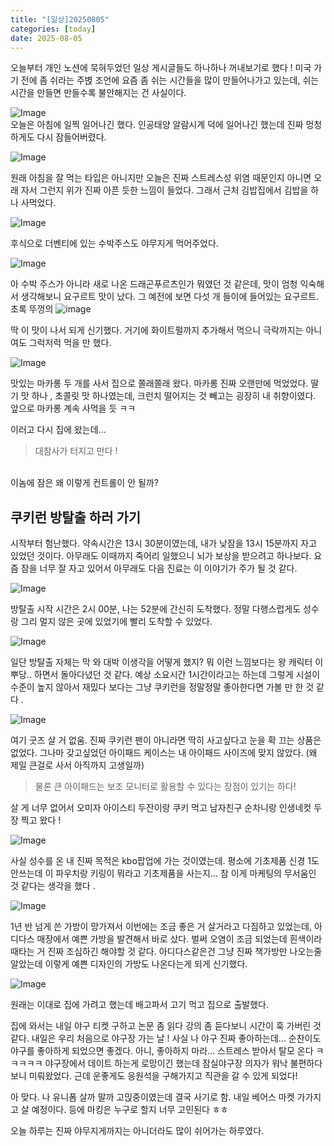 ```yaml
---
title: "[일상]20250805"
categories: [today]
date: 2025-08-05
---
```

오늘부터 개인 노션에 묵혀두었던 일상 게시글들도 하나하나 꺼내보기로 했다 ! 미국 가기 전에 좀 쉬라는 주볁 조언에 요즘 좀 쉬는 시간들을 많이 만들어나가고 있는데, 쉬는 시간을 만들면 만들수록 불안해지는 건 사실이다. 

![Image](https://github.com/user-attachments/assets/5aea013f-198e-441b-8984-6b4c03995a62)
<br>오늘은 아침에 일찍 일어나긴 했다. 인공태양 알람시계 덕에 일어나긴 했는데 진짜 멍청하게도 다시 잠들어버렸다.

![Image](https://github.com/user-attachments/assets/24f7f28b-0e53-4589-9d71-1aee61c530c8)

원래 아침을 잘 먹는 타입은 아니지만 오늘은 진짜 스트레스성 위염 때문인지 아니면 오래 자서 그런지 위가 진짜 아픈 듯한 느낌이 들었다. 그래서 근처 김밥집에서 김밥을 하나 사먹었다. 

![Image](https://github.com/user-attachments/assets/acfd667b-8615-4467-bc43-cc94e4e3dcc8)

후식으로 더벤티에 있는 수박주스도 야무지게 먹어주었다. 

![Image](https://github.com/user-attachments/assets/7976fbb5-4522-493a-ac80-3436683613c4)

아 수박 주스가 아니라 새로 나온 드래곤푸르츠인가 뭐였던 것 같은데, 맛이 엄청 익숙해서 생각해보니 요구르트 맛이 났다. 그 예전에 보면 다섯 개 들이에 들어있는 요구르트. 초록 뚜껑의 
![image](https://img.danawa.com/prod_img/500000/848/870/img/15870848_1.jpg?_v=20211207134421)

딱 이 맛이 나서 되게 신기했다. 거기에 화이트펄까지 추가해서 먹으니 극락까지는 아니여도 그럭저럭 먹을 만 했다. 

![Image](https://github.com/user-attachments/assets/9a076954-34ac-4288-b1d7-be664fd315df)

맛있는 마카롱 두 개를 사서 집으로 쫄래쫄래 왔다. 마카롱 진짜 오랜만에 먹었었다. 딸기 맛 하나 , 초콜릿 맛 하나였는데, 크런치 떨어지는 것 빼고는 굉장히 내 취향이였다. 앞으로 마카롱 계속 사먹을 듯 ㅋㅋ

이러고 다시 집에 왔는데...
> 대참사가 터지고 만다 !

<br>이놈에 잠은 왜 이렇게 컨트롤이 안 될까? 


## 쿠키런 방탈출 하러 가기 
시작부터 험난했다. 약속시간은 13시 30분이였는데, 내가 낮잠을 13시 15분까지 자고 있었던 것이다. 아무래도 이때까지 죽어리 일했으니 뇌가 보상을 받으려고 하나보다. 요즘 잠을 너무 잘 자고 있어서 아무래도 다음 진료는 이 이야기가 주가 될 것 같다.

![Image](https://github.com/user-attachments/assets/3dce812f-8b71-4032-a3ab-85b7451e935f)

방탈출 시작 시간은 2시 00분, 나는 52분에 간신히 도착했다. 정말 다행스럽게도 성수랑 그리 멀지 않은 곳에 있었기에 빨리 도착할 수 있었다. 

![Image](https://github.com/user-attachments/assets/11d1e319-978c-4b3a-9bc2-0c963d510f64)

일단 방탈출 자체는 막 와 대박 이생각을 어떻게 했지? 뭐 이런 느낌보다는 왕 캐릭터 이뿌당.. 하면서 돌아다녔던 것 같다. 예상 소요시간 1시간이라고는 하는데 그렇게 시설이 수준이 높지 않아서 재밌다 보다는 그냥 쿠키런을 정말정말 좋아한다면 가볼 만 한 것 같다 . 

![Image](https://github.com/user-attachments/assets/d2fd9314-3901-47fe-96c8-702441d87a88)

여기 굿즈 살 거 없움. 진짜 쿠키런 팬이 아니라면 딱히 사고싶다고 눈을 확 끄는 상품은 없었다. 
그나마 갖고싶었던 아이패드 케이스는 내 아이패드 사이즈에 맞지 않았다. (왜 제일 큰걸로 사서 아직까지 고생일까)

> 물론 큰 아이패드는 보조 모니터로 활용할 수 있다는 장점이 있기는 하다!

살 게 너무 없어서 오미자 아이스티 두잔이랑 쿠키 먹고 남자친구 순차니랑 인생네컷 두 장 찍고 왔다 !

![Image](https://github.com/user-attachments/assets/078517c9-cacc-41e3-aee5-0c1afa5feb93)

사실 성수를 온 내 진짜 목적은 kbo팝업에 가는 것이였는데. 평소에 기초제품 신경 1도 안쓰는데 이 파우치랑 키링이 뭐라고 기초제품을 사는지... 참 
이게 마케팅의 무서움인 것 같다는 생각을 했다 .

![Image](https://private-user-images.githubusercontent.com/197349476/474606296-5cab1f6b-ad81-43cc-9a24-2ece5fee99bf.jpg?jwt=eyJhbGciOiJIUzI1NiIsInR5cCI6IkpXVCJ9.eyJpc3MiOiJnaXRodWIuY29tIiwiYXVkIjoicmF3LmdpdGh1YnVzZXJjb250ZW50LmNvbSIsImtleSI6ImtleTUiLCJleHAiOjE3NTQ0MDc5NDYsIm5iZiI6MTc1NDQwNzY0NiwicGF0aCI6Ii8xOTczNDk0NzYvNDc0NjA2Mjk2LTVjYWIxZjZiLWFkODEtNDNjYy05YTI0LTJlY2U1ZmVlOTliZi5qcGc_WC1BbXotQWxnb3JpdGhtPUFXUzQtSE1BQy1TSEEyNTYmWC1BbXotQ3JlZGVudGlhbD1BS0lBVkNPRFlMU0E1M1BRSzRaQSUyRjIwMjUwODA1JTJGdXMtZWFzdC0xJTJGczMlMkZhd3M0X3JlcXVlc3QmWC1BbXotRGF0ZT0yMDI1MDgwNVQxNTI3MjZaJlgtQW16LUV4cGlyZXM9MzAwJlgtQW16LVNpZ25hdHVyZT04Mzc2ZDEyNmM1Y2M4YWVjN2UxYWVkZjExYjQ3NTk4MTY0Yzc1N2FkYjlhYmExNTM4YzcwMDk3YjVkNTFjYzc3JlgtQW16LVNpZ25lZEhlYWRlcnM9aG9zdCJ9.4k-k-g1gbSiHb4dtso_VtGxWz_dIFmP-yz6Paq-6BoM)

1년 반 넘게 쓴 가방이 망가져서 이번에는 조금 좋은 거 살거라고 다짐하고 있었는데, 아디다스 매장에서 예쁜 가방을 발견해서 바로 샀다. 벌써 오염이 조금 되었는데 흰색이라 때타는 거 진짜 조심하긴 해야할 것 같다. 아디다스같은건 그냥 진짜 책가방만 나오는줄 알았는데 이렇게 예쁜 디자인의 가방도 나온다는게 되게 신기했다. 

![Image](https://github.com/user-attachments/assets/f4123e7d-d3e1-4907-9ec2-7f46e8dc2bd9)

원래는 이대로 집에 가려고 했는데 
배고파서 고기 먹고 집으로 출발했다. 

집에 와서는 내일 야구 티켓 구하고 논문 좀 읽다 강의 좀 듣다보니 시간이 훅 가버린 것 같다. 
내일은 우리 처음으로 야구장 가는 날 !
사실 나 야구 진짜 좋아하는데... 순찬이도 야구를 좋아하게 되었으면 좋겠다. 아니, 좋아하지 마라... 스트레스 받아서 탈모 온다 ㅋㅋㅋㅋㅋ 야구장에서 데이트 하는게 로망이긴 했는데 잠실야구장 의자가 워낙 불편하다보니 미뤄왔었다. 근데 운좋게도 응원석을 구해가지고 직관을 갈 수 있게 되었다! 

아 맞다. 나 유니폼 살까 말까 고믽중이였는데 결국 사기로 함. 내일 베어스 마켓 가가지고 살 예정이다. 등에 마킹은 누구로 할지 너무 고민된다 ㅎㅎ

오늘 하루는 진짜 야무지게까지는 아니더라도 많이 쉬어가는 하루였다. 
